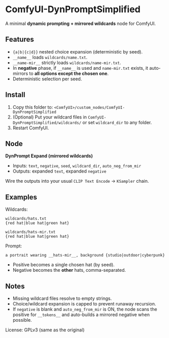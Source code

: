 
# ComfyUI-DynPromptSimplified

A minimal **dynamic prompting + mirrored wildcards** node for ComfyUI.

## Features
- `{a|b|{c|d}}` nested choice expansion (deterministic by seed).
- `__name__` loads `wildcards/name.txt`.
- `__name-mir__` strictly loads `wildcards/name-mir.txt`.
- In **negative** phase, if `__name__` is used and `name-mir.txt` exists, it auto-mirrors to **all options except the chosen one**.
- Deterministic selection per seed.

## Install
1. Copy this folder to: `<ComfyUI>/custom_nodes/ComfyUI-DynPromptSimplified`
2. (Optional) Put your wildcard files in `ComfyUI-DynPromptSimplified/wildcards/` or set `wildcard_dir` to any folder.
3. Restart ComfyUI.

## Node
**DynPrompt Expand (mirrored wildcards)**
- Inputs: `text`, `negative`, `seed`, `wildcard_dir`, `auto_neg_from_mir`
- Outputs: expanded `text`, expanded `negative`

Wire the outputs into your usual `CLIP Text Encode` → `KSampler` chain.

## Examples
Wildcards:
```
wildcards/hats.txt
{red hat|blue hat|green hat}

wildcards/hats-mir.txt
{red hat|blue hat|green hat}
```

Prompt:
```
a portrait wearing __hats-mir__, background {studio|outdoor|cyberpunk}
```

- Positive becomes a single chosen hat (by seed).
- Negative becomes the **other** hats, comma-separated.

## Notes
- Missing wildcard files resolve to empty strings.
- Choice/wildcard expansion is capped to prevent runaway recursion.
- If `negative` is blank and `auto_neg_from_mir` is ON, the node scans the positive for `__tokens__`
  and auto-builds a mirrored negative when possible.

License: GPLv3 (same as the original)
